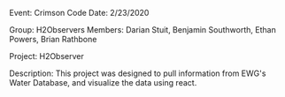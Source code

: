 Event: Crimson Code
Date: 2/23/2020

Group: H2Observers
Members: Darian Stuit, Benjamin Southworth, Ethan Powers, Brian Rathbone

Project: H2Observer

Description: This project was designed to pull information from EWG's Water
Database, and visualize the data using react. 
